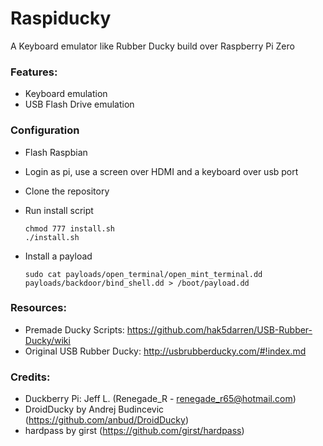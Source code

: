 # Raspiducky

A Keyboard emulator like Rubber Ducky build over Raspberry Pi Zero

### Features:

* Keyboard emulation
* USB Flash Drive emulation

### Configuration

* Flash Raspbian 
* Login as pi, use a screen over HDMI and a keyboard over usb port
* Clone the repository
* Run install script

      chmod 777 install.sh
      ./install.sh

* Install a payload

      sudo cat payloads/open_terminal/open_mint_terminal.dd payloads/backdoor/bind_shell.dd > /boot/payload.dd

### Resources:

* Premade Ducky Scripts: https://github.com/hak5darren/USB-Rubber-Ducky/wiki
* Original USB Rubber Ducky: http://usbrubberducky.com/#!index.md

### Credits:

* Duckberry Pi: Jeff L. (Renegade_R - renegade_r65@hotmail.com)
* DroidDucky by Andrej Budincevic (https://github.com/anbud/DroidDucky)
* hardpass by girst (https://github.com/girst/hardpass)
